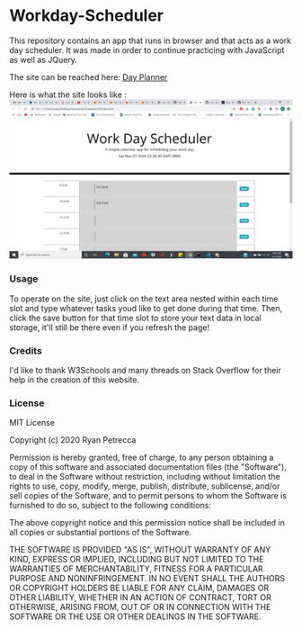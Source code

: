 # Workday-Scheduler

This repository contains an app that runs in browser and that acts as a work day scheduler.  It was made in order to continue practicing with JavaScript as well as JQuery.

The site can be reached here: [Day Planner](https://ryryp97.github.io/Homework-05/) 

Here is what the site looks like : ![Day Planner](images/day_planner.png)

### Usage

To operate on the site, just click on the text area nested within each time slot and type whatever tasks youd like to get done during that time.  Then, click the save button for that time slot to store your text data in local storage, it'll still be there even if you refresh the page!

### Credits

I'd like to thank W3Schools and many threads on Stack Overflow for their help in the creation of this website.

### License

MIT License

Copyright (c) 2020 Ryan Petrecca

Permission is hereby granted, free of charge, to any person obtaining a copy of this software and associated documentation files (the "Software"), to deal in the Software without restriction, including without limitation the rights to use, copy, modify, merge, publish, distribute, sublicense, and/or sell copies of the Software, and to permit persons to whom the Software is furnished to do so, subject to the following conditions:

The above copyright notice and this permission notice shall be included in all copies or substantial portions of the Software.

THE SOFTWARE IS PROVIDED "AS IS", WITHOUT WARRANTY OF ANY KIND, EXPRESS OR IMPLIED, INCLUDING BUT NOT LIMITED TO THE WARRANTIES OF MERCHANTABILITY, FITNESS FOR A PARTICULAR PURPOSE AND NONINFRINGEMENT. IN NO EVENT SHALL THE AUTHORS OR COPYRIGHT HOLDERS BE LIABLE FOR ANY CLAIM, DAMAGES OR OTHER LIABILITY, WHETHER IN AN ACTION OF CONTRACT, TORT OR OTHERWISE, ARISING FROM, OUT OF OR IN CONNECTION WITH THE SOFTWARE OR THE USE OR OTHER DEALINGS IN THE SOFTWARE.